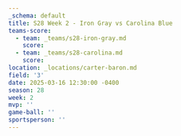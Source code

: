 ```yaml
---
_schema: default
title: S28 Week 2 - Iron Gray vs Carolina Blue
teams-score:
  - team: _teams/s28-iron-gray.md
    score:
  - team: _teams/s28-carolina.md
    score:
location: _locations/carter-baron.md
field: '3'
date: 2025-03-16 12:30:00 -0400
season: 28
week: 2
mvp: ''
game-ball: ''
sportsperson: ''
---
```

